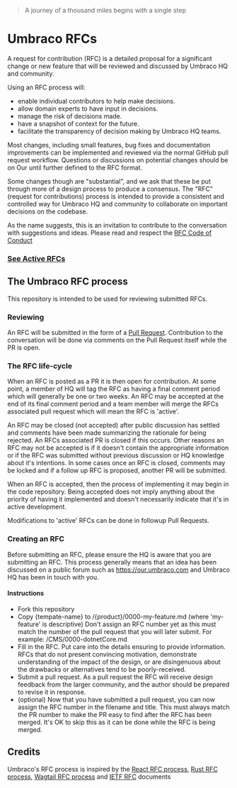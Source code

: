 > A journey of a thousand miles begins with a single step

# Umbraco RFCs

A request for contribution (RFC) is a detailed proposal for a significant change or new feature that will be reviewed and discussed by Umbraco HQ and community. 

Using an RFC process will:
* enable individual contributors to help make decisions.
* allow domain experts to have input in decisions.
* manage the risk of decisions made.
* have a snapshot of context for the future.
* facilitate the transparency of decision making by Umbraco HQ teams.

Most changes, including small features, bug fixes and documentation improvements can be implemented and reviewed via the normal GitHub pull request workflow. Questions or discussions on potential changes should be on Our until further defined to the RFC format.

Some changes though are "substantial", and we ask that these be put through more of a design process to produce a consensus.
The "RFC" (request for contributions) process is intended to provide a consistent and controlled way for Umbraco HQ and community to collaborate on important decisions on the codebase.

As the name suggests, this is an invitation to contribute to the conversation with suggestions and ideas. Please read and respect the [RFC Code of Conduct](https://github.com/umbraco/rfcs/blob/master/CODE_OF_CONDUCT.md)

### [See Active RFCs](https://github.com/umbraco/rfcs/pulls)

## The Umbraco RFC process

This repository is intended to be used for reviewing submitted RFCs. 

### Reviewing

An RFC will be submitted in the form of a [Pull Request](https://github.com/umbraco/rfcs/pulls). Contribution to the conversation will be done via comments on the Pull Request itself while the PR is open.

### The RFC life-cycle

When an RFC is posted as a PR it is then open for contribution. At some point, a member of HQ will tag the RFC as having a final comment period which will generally be one or two weeks. An RFC may be accepted at the end of its final comment period and a team member will merge the RFCs associated pull request which will mean the RFC is 'active'. 

An RFC may be closed (not accepted) after public discussion has settled and comments have been made summarizing the rationale for being rejected. An RFCs associated PR is closed if this occurs. Other reasons an RFC may not be accepted is if it doesn't contain the appropriate information or if the RFC was submitted without previous discussion or HQ knowledge about it's intentions. In some cases once an RFC is closed, comments may be locked and if a follow up RFC is proposed, another PR will be submitted. 

When an RFC is accepted, then the process of implementing it may begin in the code repository. Being accepted does not imply anything about the priority of having it implemented and doesn't necessarily indicate that it's in active development.

Modifications to 'active' RFCs can be done in followup Pull Requests.

### Creating an RFC

Before submitting an RFC, please ensure the HQ is aware that you are submitting an RFC. This process generally means that an idea has been discussed on a public forum such as https://our.umbraco.com and Umbraco HQ has been in touch with you.

#### Instructions

* Fork this repository
* Copy {tempate-name} to /{product}/0000-my-feature.md (where 'my-feature' is descriptive) Don't assign an RFC number yet as this must match the number of the pull request that you will later submit. For example: /CMS/0000-dotnetCore.md
* Fill in the RFC. Put care into the details ensuring to provide information. RFCs that do not present convincing motivation, demonstrate understanding of the impact of the design, or are disingenuous about the drawbacks or alternatives tend to be poorly-received.
* Submit a pull request. As a pull request the RFC will receive design feedback from the larger community, and the author should be prepared to revise it in response.
* (optional) Now that you have submitted a pull request, you can now assign the RFC number in the filename and title. This must always match the PR number to make the PR easy to find after the RFC has been merged. It's OK to skip this as it can be done while the RFC is being merged.

## Credits

Umbraco's RFC process is inspired by the [React RFC process](https://github.com/reactjs/rfcs), [Rust RFC process](https://github.com/rust-lang/rfcs), [Wagtail RFC process](https://github.com/wagtail/rfcs) and [IETF RFC](https://www.ietf.org/standards/rfcs/) documents
